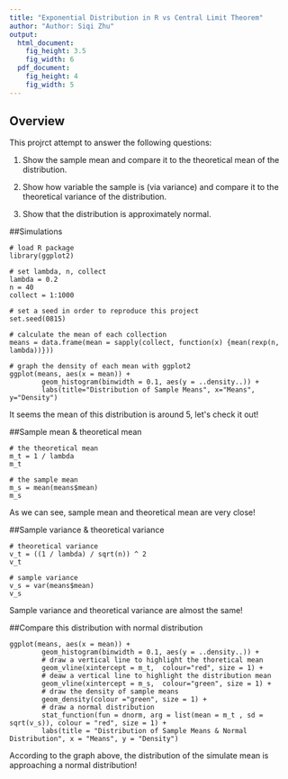 ```yaml
---
title: "Exponential Distribution in R vs Central Limit Theorem"
author: "Author: Siqi Zhu"
output:
  html_document: 
    fig_height: 3.5
    fig_width: 6
  pdf_document:
    fig_height: 4
    fig_width: 5
---
```

## Overview

This projrct attempt to answer the following questions:

1. Show the sample mean and compare it to the theoretical mean of the distribution.

2. Show how variable the sample is (via variance) and compare it to the theoretical variance of the distribution.

3. Show that the distribution is approximately normal.

##Simulations
```{r}
# load R package
library(ggplot2)

# set lambda, n, collect
lambda = 0.2
n = 40
collect = 1:1000

# set a seed in order to reproduce this project
set.seed(0815)

# calculate the mean of each collection
means = data.frame(mean = sapply(collect, function(x) {mean(rexp(n, lambda))}))

# graph the density of each mean with ggplot2
ggplot(means, aes(x = mean)) + 
        geom_histogram(binwidth = 0.1, aes(y = ..density..)) +
        labs(title="Distribution of Sample Means", x="Means", y="Density")
```

It seems the mean of this distribution is around 5, let's check it out!

##Sample mean & theoretical mean
```{r}
# the theoretical mean
m_t = 1 / lambda
m_t

# the sample mean
m_s = mean(means$mean)
m_s
```
As we can see, sample mean and theoretical mean are very close! 

##Sample variance & theoretical variance
```{r}
# theoretical variance
v_t = ((1 / lambda) / sqrt(n)) ^ 2
v_t

# sample variance
v_s = var(means$mean)
v_s
```
Sample variance and theoretical variance are almost the same!

##Compare this distribution with normal distribution
```{r}
ggplot(means, aes(x = mean)) + 
        geom_histogram(binwidth = 0.1, aes(y = ..density..)) + 
        # draw a vertical line to highlight the thoretical mean
        geom_vline(xintercept = m_t,  colour="red", size = 1) +
        # deaw a vertical line to highlight the distribution mean
        geom_vline(xintercept = m_s,  colour="green", size = 1) +
        # draw the density of sample means
        geom_density(colour ="green", size = 1) +
        # draw a normal distribution
        stat_function(fun = dnorm, arg = list(mean = m_t , sd = sqrt(v_s)), colour = "red", size = 1) + 
        labs(title = "Distribution of Sample Means & Normal Distribution", x = "Means", y = "Density")
```

According to the graph above, the distribution of the simulate mean is approaching a normal distribution! 



